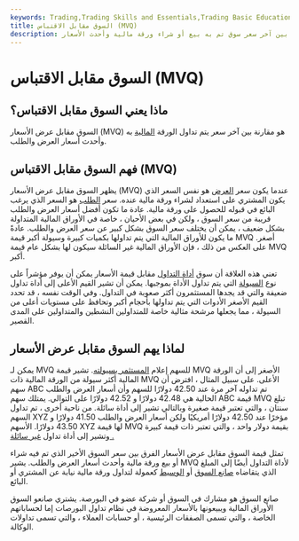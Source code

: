 ```yaml
---
keywords: Trading,Trading Skills and Essentials,Trading Basic Education,Trading Skills
title: السوق مقابل الاقتباس (MVQ)
description: يمثل السوق مقابل عرض الأسعار الفرق بين آخر سعر سوق تم به بيع أو شراء ورقة مالية وأحدث الأسعار.
---
```


# السوق مقابل الاقتباس (MVQ)
## ماذا يعني السوق مقابل الاقتباس؟

السوق مقابل عرض الأسعار (MVQ) هو مقارنة بين آخر سعر يتم تداول الورقة [المالية](/security) به وأحدث أسعار العرض والطلب.

## فهم السوق مقابل الاقتباس (MVQ)

يظهر السوق مقابل عرض الأسعار (MVQ) عندما يكون سعر [العرض](/bid) هو نفس السعر الذي يكون المشتري على استعداد لشراء ورقة مالية عنده. سعر [الطلب](/ask) هو السعر الذي يرغب البائع في قبوله للحصول على ورقة مالية. عادة ما تكون أفضل أسعار العرض والطلب قريبة من سعر السوق ، ولكن في بعض الأحيان ، خاصة في الأوراق المالية المتداولة بشكل ضعيف ، يمكن أن يختلف سعر السوق بشكل كبير عن سعر العرض والطلب. عادةً ما يكون للأوراق المالية التي يتم تداولها بكميات كبيرة وسيولة أكبر قيمة MVQ أصغر. على العكس من ذلك ، فإن الأوراق المالية غير السائلة سيكون لها بشكل عام قيمة MVQ أكبر.

تعني هذه العلاقة أن سوق [أداة التداول](/instrument) مقابل قيمة الأسعار يمكن أن يوفر مؤشراً على نوع [السيولة](/liquidity) التي يتم تداول الأداة بموجبها. يمكن أن تشير القيم الأعلى إلى أداة تداول ضعيفة والتي قد يجدها المستثمرون أكثر صعوبة في التداول. وفي الوقت نفسه ، قد تحدد القيم الأصغر الأدوات التي يتم تداولها بأحجام أكبر وتحافظ على مستويات أعلى من السيولة ، مما يجعلها مرشحة مثالية خاصة للمتداولين النشطين والمتداولين على المدى القصير.

## لماذا يهم السوق مقابل عرض الأسعار

يمكن لـ MVQ للسهم إعلام [المستثمر بسيولته](/investor). تشير قيمة MVQ الأصغر إلى أن الورقة المالية أكثر سيولة من الورقة المالية ذات MVQ الأعلى. على سبيل المثال ، افترض أن سهم ABC تم تداوله آخر مرة عند 42.50 دولارًا للسهم وأن أسعار العرض والطلب الحالية هي 42.48 دولارًا و 42.52 دولارًا على التوالي. يمتلك سهم ABC قيمة MVQ تبلغ سنتان ، والتي تعتبر قيمة صغيرة وبالتالي تشير إلى أداة سائلة. من ناحية أخرى ، تم تداول السهم XYZ مؤخرًا عند 42.50 دولارًا أمريكيًا ولكن أسعار العرض والطلب 41.50 دولارًا و 43.50 دولارًا. الأسهم XYZ لها قيمة MVQ بقيمة دولار واحد ، والتي تعتبر ذات قيمة كبيرة وتشير إلى أداة تداول [غير سائلة .](/illiquid)

تمثل قيمة السوق مقابل عرض الأسعار الفرق بين سعر السوق الأخير الذي تم فيه شراء أو بيع ورقة مالية وأحدث أسعار العرض والطلب. يشير MVQ لأداة التداول أيضًا إلى المبلغ الذي يتقاضاه [صانع السوق](/marketmaker) أو [الوسيط](/broker) كعمولة لتداول ورقة مالية نيابة عن المشتري أو البائع.

صانع السوق هو مشارك في السوق أو شركة عضو في البورصة. يشتري صانعو السوق الأوراق المالية ويبيعونها بالأسعار المعروضة في نظام تداول البورصات إما لحساباتهم الخاصة ، والتي تسمى الصفقات الرئيسية ، أو حسابات العملاء ، والتي تسمى تداولات الوكالة.

